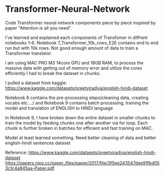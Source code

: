 # Transformer-Neural-Network
Code Transformer neural network components piece by piece inspired by paper "Attention is all you need". 

I've learned and explained each components of Transfomer in diffrent notebooks 1-6.
Notebook 7_Transformer_10k_rows_E2E contains end to end run but with 10k rows. Not good enough amount of data to train a Transformer translator.

I am using MAC PRO M3 14core GPU and 18GB RAM, to process the massive data with getting out of memory error and utilize the cores efficiently I had to break the dataset in chunks.

I pulled a dataset from kaggle: https://www.kaggle.com/datasets/preetviradiya/english-hindi-dataset

Notebook 8 contains the pre-processing steps(cleaning data, creating vocabs etc....) and Notebook 9 contains batch processing, training the model and translation of ENGLISH to HINDI language 

In Notebook 9, I have broken down the entire dataset in smaller chunks to train the model by feeding chunks one after another via for loop. Each chunk is further broken in batches for efficient and fast training on MAC.

Model at least learned something. Need better cleaning of data and better english-hindi sentences dataset

Reference:
https://www.kaggle.com/datasets/preetviradiya/english-hindi-dataset
https://papers.nips.cc/paper_files/paper/2017/file/3f5ee243547dee91fbd053c1c4a845aa-Paper.pdf
